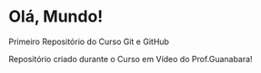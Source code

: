 # Olá, Mundo!
 Primeiro Repositório do Curso Git e GitHub

 Repositório criado durante o Curso em Vídeo do Prof.Guanabara!

